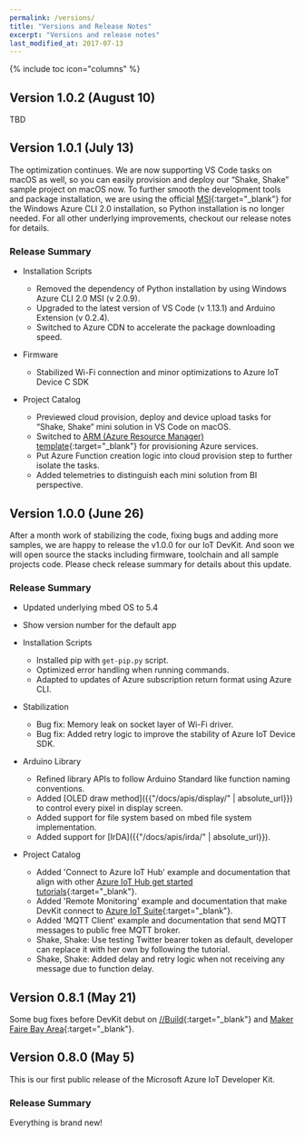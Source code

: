 ```yaml
---
permalink: /versions/
title: "Versions and Release Notes"
excerpt: "Versions and release notes"
last_modified_at: 2017-07-13
---
```


{% include toc icon="columns" %}

## Version 1.0.2 (August 10)

TBD

## Version 1.0.1 (July 13)

The optimization continues. We are now supporting VS Code tasks on macOS as well, so you can easily provision and deploy our “Shake, Shake” sample project on macOS now. To further smooth the development tools and package installation, we are using the official [MSI](https://aka.ms/InstallAzureCliWindows){:target="_blank"} for the Windows Azure CLI 2.0 installation, so Python installation is no longer needed. For all other underlying improvements, checkout our release notes for details.
 
### Release Summary
 
* Installation Scripts 
  * Removed the dependency of Python installation by using Windows Azure CLI 2.0 MSI (v 2.0.9).
  * Upgraded to the latest version of VS Code (v 1.13.1) and Arduino Extension (v 0.2.4).
  * Switched to Azure CDN to accelerate the package downloading speed.
 
* Firmware 
  * Stabilized Wi-Fi connection and minor optimizations to Azure IoT Device C SDK
 
* Project Catalog 
  * Previewed cloud provision, deploy and device upload tasks for “Shake, Shake” mini solution in VS Code on macOS.
  * Switched to [ARM (Azure Resource Manager) template](https://docs.microsoft.com/en-us/azure/azure-resource-manager/resource-manager-create-first-template){:target="_blank"} for provisioning Azure services.
  * Put Azure Function creation logic into cloud provision step to further isolate the tasks.
  * Added telemetries to distinguish each mini solution from BI perspective.


## Version 1.0.0 (June 26)

After a month work of stabilizing the code, fixing bugs and adding more samples, we are happy to release the v1.0.0 for our IoT DevKit. And soon we will open source the stacks including firmware, toolchain and all sample projects code. Please check release summary for details about this update.

### Release Summary

* Updated underlying mbed OS to 5.4

* Show version number for the default app
 
* Installation Scripts
  * Installed pip with `get-pip.py` script.
  * Optimized error handling when running commands.
  * Adapted to updates of Azure subscription return format using Azure CLI.
 
* Stabilization
  * Bug fix: Memory leak on socket layer of Wi-Fi driver.
  * Bug fix: Added retry logic to improve the stability of Azure IoT Device SDK.
 
* Arduino Library
  * Refined library APIs to follow Arduino Standard like function naming conventions. 
  * Added [OLED draw method]({{"/docs/apis/display/" | absolute_url}}) to control every pixel in display screen.
  * Added support for file system based on mbed file system implementation.
  * Added support for [IrDA]({{"/docs/apis/irda/" | absolute_url}}).
 
* Project Catalog
  * Added 'Connect to Azure IoT Hub' example and documentation that align with other [Azure IoT Hub get started tutorials](https://docs.microsoft.com/en-us/azure/iot-hub/iot-hub-get-started){:target="_blank"}.
  * Added 'Remote Monitoring' example and documentation that make DevKit connect to [Azure IoT Suite](https://www.azureiotsuite.com){:target="_blank"}.
  * Added 'MQTT Client' example and documentation that send MQTT messages to public free MQTT broker.
  * Shake, Shake: Use testing Twitter bearer token as default, developer can replace it with her own by following the tutorial.
  * Shake, Shake: Added delay and retry logic when not receiving any message due to function delay.

## Version 0.8.1 (May 21)

Some bug fixes before DevKit debut on [//Build](https://build.microsoft.com/){:target="_blank"} and [Maker Faire Bay Area](http://makerfaire.com/){:target="_blank"}.

## Version 0.8.0 (May 5)

This is our first public release of the Microsoft Azure IoT Developer Kit.

### Release Summary

Everything is brand new!
